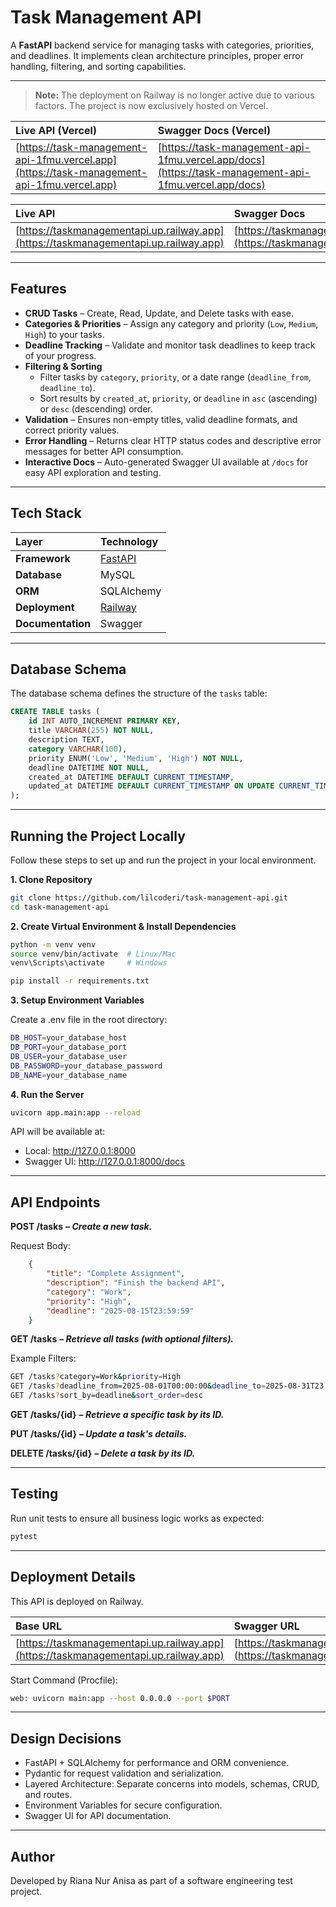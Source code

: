 # Task Management API

A **FastAPI** backend service for managing tasks with categories, priorities, and deadlines. It implements clean architecture principles, proper error handling, filtering, and sorting capabilities.

---

> **Note:** The deployment on Railway is no longer active due to various factors. The project is now exclusively hosted on Vercel.

| **Live API (Vercel)** | **Swagger Docs (Vercel)** |
| :------------------------------------------------ | :--------------------------------------------------- |
| [https://task-management-api-1fmu.vercel.app](https://task-management-api-1fmu.vercel.app) | [https://task-management-api-1fmu.vercel.app/docs](https://task-management-api-1fmu.vercel.app/docs) |

| **Live API** | **Swagger Docs** |
| :------------------------------------------------ | :--------------------------------------------------- |
| [https://taskmanagementapi.up.railway.app](https://taskmanagementapi.up.railway.app) | [https://taskmanagementapi.up.railway.app/docs](https://taskmanagementapi.up.railway.app/docs) |

---

## Features

* **CRUD Tasks** – Create, Read, Update, and Delete tasks with ease.
* **Categories & Priorities** – Assign any category and priority (`Low`, `Medium`, `High`) to your tasks.
* **Deadline Tracking** – Validate and monitor task deadlines to keep track of your progress.
* **Filtering & Sorting**
    * Filter tasks by `category`, `priority`, or a date range (`deadline_from`, `deadline_to`).
    * Sort results by `created_at`, `priority`, or `deadline` in `asc` (ascending) or `desc` (descending) order.
* **Validation** – Ensures non-empty titles, valid deadline formats, and correct priority values.
* **Error Handling** – Returns clear HTTP status codes and descriptive error messages for better API consumption.
* **Interactive Docs** – Auto-generated Swagger UI available at `/docs` for easy API exploration and testing.

---

## Tech Stack

| Layer           | Technology                           |
| :-------------- | :----------------------------------- |
| **Framework** | [FastAPI](https://fastapi.tiangolo.com/) |
| **Database** | MySQL                                |
| **ORM** | SQLAlchemy                           |
| **Deployment** | [Railway](https://railway.app/)      |
| **Documentation** | Swagger                |

---

## Database Schema

The database schema defines the structure of the `tasks` table:

```sql
CREATE TABLE tasks (
    id INT AUTO_INCREMENT PRIMARY KEY,
    title VARCHAR(255) NOT NULL,
    description TEXT,
    category VARCHAR(100),
    priority ENUM('Low', 'Medium', 'High') NOT NULL,
    deadline DATETIME NOT NULL,
    created_at DATETIME DEFAULT CURRENT_TIMESTAMP,
    updated_at DATETIME DEFAULT CURRENT_TIMESTAMP ON UPDATE CURRENT_TIMESTAMP
);
```

---

## Running the Project Locally

Follow these steps to set up and run the project in your local environment.

**1. Clone Repository**
```bash
git clone https://github.com/lilcoderi/task-management-api.git
cd task-management-api
```

**2. Create Virtual Environment & Install Dependencies**
```bash
python -m venv venv
source venv/bin/activate  # Linux/Mac
venv\Scripts\activate     # Windows

pip install -r requirements.txt
```

**3. Setup Environment Variables**

Create a .env file in the root directory:

```bash
DB_HOST=your_database_host
DB_PORT=your_database_port
DB_USER=your_database_user
DB_PASSWORD=your_database_password
DB_NAME=your_database_name
```

**4. Run the Server**
```bash
uvicorn app.main:app --reload
```
API will be available at:
* Local: http://127.0.0.1:8000
* Swagger UI: http://127.0.0.1:8000/docs

---

## API Endpoints

**POST /tasks**
***– Create a new task.***

Request Body:
```json
    {
        "title": "Complete Assignment",
        "description": "Finish the backend API",
        "category": "Work",
        "priority": "High",
        "deadline": "2025-08-15T23:59:59"
    }
```

**GET /tasks**
***– Retrieve all tasks (with optional filters).***

Example Filters:
```bash
GET /tasks?category=Work&priority=High
GET /tasks?deadline_from=2025-08-01T00:00:00&deadline_to=2025-08-31T23:59:59
GET /tasks?sort_by=deadline&sort_order=desc
```

**GET /tasks/{id}**
***– Retrieve a specific task by its ID.***

**PUT /tasks/{id}**
***– Update a task's details.***

**DELETE /tasks/{id}**
***– Delete a task by its ID.***

---

## Testing

Run unit tests to ensure all business logic works as expected:
```bash
pytest
```

---

## Deployment Details

This API is deployed on Railway.

| **Base URL** | **Swagger URL** |
| :------------------------------------------------ | :--------------------------------------------------- |
| [https://taskmanagementapi.up.railway.app](https://taskmanagementapi.up.railway.app) | [https://taskmanagementapi.up.railway.app/docs](https://taskmanagementapi.up.railway.app/docs) |

Start Command (Procfile):
```bash
web: uvicorn main:app --host 0.0.0.0 --port $PORT
```

---

## Design Decisions

* FastAPI + SQLAlchemy for performance and ORM convenience.
* Pydantic for request validation and serialization.
* Layered Architecture: Separate concerns into models, schemas, CRUD, and routes.
* Environment Variables for secure configuration.
* Swagger UI for API documentation.

---

## Author

Developed by Riana Nur Anisa as part of a software engineering test project.